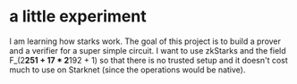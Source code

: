 # a little experiment

I am learning how starks work. The goal of this project is to build a prover and a verifier for a super simple circuit. I want to use zkStarks and the field F_(2**251 + 17 * 2**192 + 1) so that there is no trusted setup and it doesn't cost much to use on Starknet (since the operations would be native).